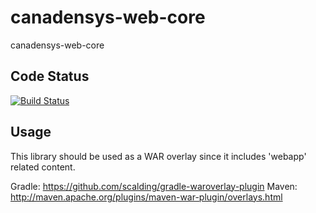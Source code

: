 canadensys-web-core
===================

canadensys-web-core

Code Status
-----------
[![Build Status](https://travis-ci.org/Canadensys/canadensys-web-core.png)](https://travis-ci.org/Canadensys/canadensys-web-core)

Usage
-----
This library should be used as a WAR overlay since it includes 'webapp' related content.

Gradle: https://github.com/scalding/gradle-waroverlay-plugin
Maven: http://maven.apache.org/plugins/maven-war-plugin/overlays.html

